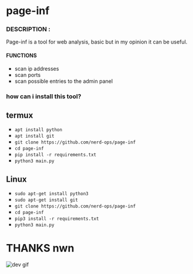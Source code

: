 # page-inf

### DESCRIPTION :
Page-inf is a tool for web analysis, basic but in my opinion it can be useful.

#### FUNCTIONS
<ul type="square">
  <li>scan ip addresses</li>
  <li>scan ports</li>
  <li>scan possible entries to the admin panel</li>
</ul>

### how can i install this tool?

## termux
<ul type="square">
  <li> <code>apt install python</code> </li>
  <li> <code>apt install git</code> </li>
  <li> <code>git clone https://github.com/nerd-ops/page-inf</code> </li>
  <li> <code>cd page-inf</code> </li>
  <li> <code>pip install -r requirements.txt</code> </li>
  <li> <code>python3 main.py</code></li>
 </ul>

##  Linux
<ul type="square">
  <li> <code>sudo apt-get install python3</code> </li>
  <li> <code>sudo apt-get install git</code> </li>
  <li> <code>git clone https://github.com/nerd-ops/page-inf</code> </li>
  <li> <code>cd page-inf</code> </li>
  <li> <code>pip3 install -r requirements.txt</code> </li>
  <li> <code>python3 main.py</code></li>
 </ul>
 
# THANKS nwn
<img alt="dev gif" src="https://sharasolutions.com/wp-content/uploads/2019/01/programming.gif">
